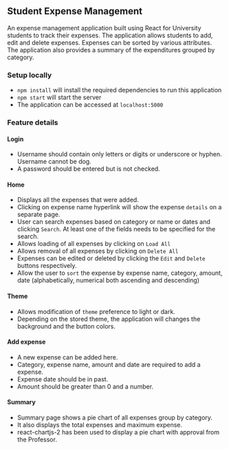 
## Student Expense Management
An expense management application built using React for University students to track their expenses. The application  allows students to add, edit and delete expenses. Expenses can be sorted by various attributes. The application also provides a summary of the expenditures grouped by category.

### Setup locally

* `npm install` will install the required dependencies to run this application
* `npm start` will start the server
* The application can be accessed at `localhost:5000`

### Feature details

#### Login
* Username should contain only letters or digits or underscore or hyphen. Username cannot be dog.
* A password should be entered but is not checked.

#### Home
* Displays all the expenses that were added.
* Clicking on expense name hyperlink will show the expense `details` on a separate page.
* User can search expenses based on category or name or dates and clicking `Search`. At least one of the fields needs to be specified for the search.
* Allows loading of all expenses by clicking on `Load All`
* Allows removal of all expenses by clicking on `Delete All`
* Expenses can be edited or deleted by clicking the `Edit` and `Delete` buttons respectively.
* Allow the user to `sort` the expense by expense name, category, amount, date (alphabetically, numerical both ascending and descending)

#### Theme
* Allows modification of `theme` preference to light or dark.
* Depending on the stored theme, the application will changes the background and the button colors.

#### Add expense
* A new expense can be added here.
* Category, expense name, amount and date are required to add a expense.
* Expense date should be in past.
* Amount should be greater than 0 and a number.

#### Summary
* Summary page shows a pie chart of all expenses group by category.
* It also displays the total expenses and maximum expense.
* react-chartjs-2 has been used to display a pie chart with approval from the Professor.
